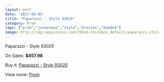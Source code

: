 ```yaml
---
layout: post
date: '2017-08-05'
title: "Paparazzi - Style 93025"
category: Prom
tags: ["prom","junoesque","style","dresses","beaded"]
image: http://img.sequinious.com/19344-thickbox_default/paparazzi-style-93025.jpg
---
```

Paparazzi - Style 93025

On Sales: **$457.98**
<a href="https://www.sequinious.com/prom/8782-paparazzi-style-93025.html"><amp-img layout="responsive" width="600" height="600" src="//img.sequinious.com/19344-thickbox_default/paparazzi-style-93025.jpg" alt="Paparazzi - Style 93025 0" /></a>
<a href="https://www.sequinious.com/prom/8782-paparazzi-style-93025.html"><amp-img layout="responsive" width="600" height="600" src="//img.sequinious.com/19348-thickbox_default/paparazzi-style-93025.jpg" alt="Paparazzi - Style 93025 1" /></a>
<a href="https://www.sequinious.com/prom/8782-paparazzi-style-93025.html"><amp-img layout="responsive" width="600" height="600" src="//img.sequinious.com/19347-thickbox_default/paparazzi-style-93025.jpg" alt="Paparazzi - Style 93025 2" /></a>
<a href="https://www.sequinious.com/prom/8782-paparazzi-style-93025.html"><amp-img layout="responsive" width="600" height="600" src="//img.sequinious.com/19346-thickbox_default/paparazzi-style-93025.jpg" alt="Paparazzi - Style 93025 3" /></a>
<a href="https://www.sequinious.com/prom/8782-paparazzi-style-93025.html"><amp-img layout="responsive" width="600" height="600" src="//img.sequinious.com/19345-thickbox_default/paparazzi-style-93025.jpg" alt="Paparazzi - Style 93025 4" /></a>

Buy it: [Paparazzi - Style 93025](https://www.sequinious.com/prom/8782-paparazzi-style-93025.html "Paparazzi - Style 93025")

View more: [Prom](https://www.sequinious.com/7-prom "Prom")